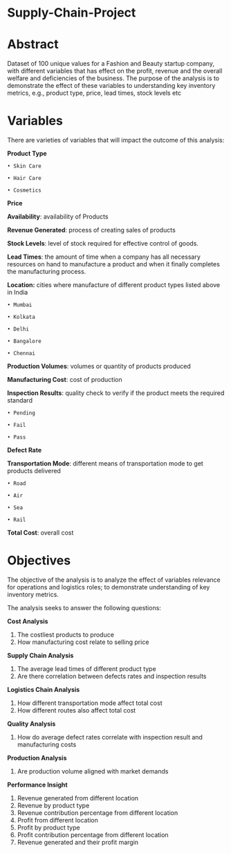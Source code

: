 # Supply-Chain-Project

# Abstract
Dataset of 100 unique values for a Fashion and Beauty startup company, with different variables 
that has effect on the profit, revenue and the overall welfare and deficiencies of the business. The 
purpose of the analysis is to demonstrate the effect of these variables to understanding key 
inventory metrics, e.g., product type, price, lead times, stock levels etc

# Variables
There are varieties of variables that will impact the outcome of this analysis:

**Product Type**
  
    • Skin Care

    • Hair Care

    • Cosmetics

 **Price**
 
**Availability**: availability of Products

**Revenue Generated**: process of creating sales of products

**Stock Levels**: level of stock required for effective control of goods.

**Lead Times**: the amount of time when a company has all necessary resources on hand to 
manufacture a product and when it finally completes the manufacturing process.

**Location:** cities where manufacture of different product types listed above in India

    • Mumbai

    • Kolkata

    • Delhi

    • Bangalore

    • Chennai

**Production Volumes**: volumes or quantity of products produced

**Manufacturing Cost**: cost of production

**Inspection Results**: quality check to verify if the product meets the required standard

    • Pending

    • Fail

    • Pass

**Defect Rate**

**Transportation Mode**: different means of transportation mode to get products delivered

    • Road

    • Air

    • Sea

    • Rail

**Total Cost**: overall cost 

# Objectives
The objective of the analysis is to analyze the effect of variables relevance for operations and 
logistics roles; to demonstrate understanding of key inventory metrics.

The analysis seeks to answer the following questions:

**Cost Analysis**
1. The costliest products to produce
2. How manufacturing cost relate to selling price

**Supply Chain Analysis**
1. The average lead times of different product type
2. Are there correlation between defects rates and inspection results

**Logistics Chain Analysis**
1. How different transportation mode affect total cost
2. How different routes also affect total cost 

**Quality Analysis**
1. How do average defect rates correlate with inspection result and manufacturing costs

**Production Analysis**
1. Are production volume aligned with market demands
   
**Performance Insight**
1. Revenue generated from different location
2. Revenue by product type
3. Revenue contribution percentage from different location
4. Profit from different location
5. Profit by product type
6. Profit contribution percentage from different location 
7. Revenue generated and their profit margin


   

